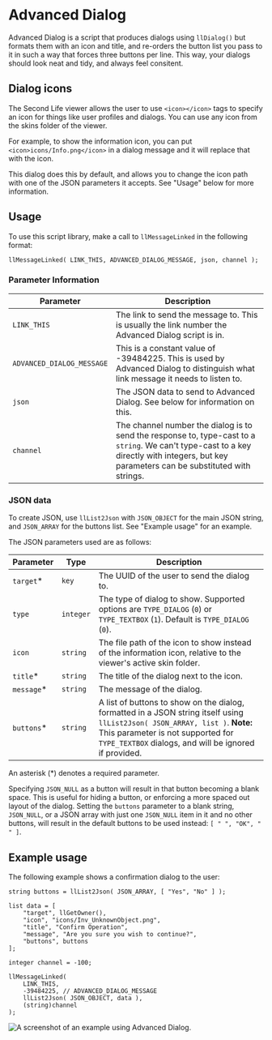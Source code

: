 # Advanced Dialog
Advanced Dialog is a script that produces dialogs using `llDialog()` but formats them with an icon and title, and re-orders the button list you pass to it in such a way that forces three buttons per line. This way, your dialogs should look neat and tidy, and always feel consitent.

## Dialog icons
The Second Life viewer allows the user to use `<icon></icon>` tags to specify an icon for things like user profiles and dialogs. You can use any icon from the skins folder of the viewer.

For example, to show the information icon, you can put `<icon>icons/Info.png</icon>` in a dialog message and it will replace that with the icon.

This dialog does this by default, and allows you to change the icon path with one of the JSON parameters it accepts. See "Usage" below for more information.

## Usage
To use this script library, make a call to `llMessageLinked` in the following format:

    llMessageLinked( LINK_THIS, ADVANCED_DIALOG_MESSAGE, json, channel );

### Parameter Information
|Parameter|Description|
|--|--|
|`LINK_THIS`|The link to send the message to. This is usually the link number the Advanced Dialog script is in.|
|`ADVANCED_DIALOG_MESSAGE`|This is a constant value of -39484225. This is used by Advanced Dialog to distinguish what link message it needs to listen to.|
|`json`|The JSON data to send to Advanced Dialog. See below for information on this.|
|`channel`|The channel number the dialog is to send the response to, type-cast to a `string`. We can't type-cast to a key directly with integers, but key parameters can be substituted with strings.|

### JSON data
To create JSON, use `llList2Json` with `JSON_OBJECT` for the main JSON string, and `JSON_ARRAY` for the buttons list. See "Example usage" for an example.

The JSON parameters used are as follows:

|Parameter|Type|Description|
|--|--|--|
|`target`*|`key`|The UUID of the user to send the dialog to.|
|`type`|`integer`|The type of dialog to show. Supported options are `TYPE_DIALOG` (`0`) or `TYPE_TEXTBOX` (`1`). Default is `TYPE_DIALOG` (`0`).|
|`icon`|`string`|The file path of the icon to show instead of the information icon, relative to the viewer's active skin folder.|
|`title`*|`string`|The title of the dialog next to the icon.|
|`message`*|`string`|The message of the dialog.|
|`buttons`*|`string`|A list of buttons to show on the dialog, formatted in a JSON string itself using `llList2Json( JSON_ARRAY, list )`. **Note:** This parameter is not supported for `TYPE_TEXTBOX` dialogs, and will be ignored if provided.|

An asterisk (*) denotes a required parameter.

Specifying `JSON_NULL` as a button will result in that button becoming a blank space. This is useful for hiding a button, or enforcing a more spaced out layout of the dialog. Setting the `buttons` parameter to a blank string, `JSON_NULL`, or a JSON array with just one `JSON_NULL` item in it and no other buttons, will result in the default buttons to be used instead: `[ " ", "OK", " " ]`.

## Example usage
The following example shows a confirmation dialog to the user:

	string buttons = llList2Json( JSON_ARRAY, [ "Yes", "No" ] );

	list data = [
		"target", llGetOwner(),
		"icon", "icons/Inv_UnknownObject.png",
		"title", "Confirm Operation",
		"message", "Are you sure you wish to continue?",
		"buttons", buttons
	];

	integer channel = -100;

	llMessageLinked(
		LINK_THIS,
		-39484225, // ADVANCED_DIALOG_MESSAGE
		llList2Json( JSON_OBJECT, data ),
		(string)channel
	);

![A screenshot of an example using Advanced Dialog.](https://raw.githubusercontent.com/JohnEMParker/lsl-scripts-lib/master/advanced_dialog/example.png "Advanced Dialog Example")